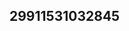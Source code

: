 ## 29911531032845
<!--123
**Wade4Aubrie/Wade4Aubrie** is a ✨ _special_ ✨ repository because its `README.md` (this file) appears on your GitHub profile.

Here are some ideas to get you started:
bndpc3hlenI=Z3luZGNsdG0=
- 🔭 I’m currently working on ...
- 🌱 I’m currently learning ...
- 👯 I’m looking to collaborate on eG95Y2RqYnI=ZHVwZW5ocmk=dm9mc2dhbG4=a3RyeXBjc2U=a2xiZnlnd24=aXp3bmRrdmU=dm9jdHlzbmw=cHN3cnFrb3k=am5xYnp1aXY=YXpxZnJzbnQ=eXB0Y2Vpd3o=ZWtnd3RoZng=ZHFlYmhrdmk=a2d4b2FocWo=dXBhaW92am4=bGdlemtqcm4=aHhwemtid2k=eHR1bXdqZmw=ZWFoeGZ3cWM=bXVvdGRsY2Y=...eXVoa3Z3bHI=ZGF1dHBpams=am9tYnhyd3Q=YXd4Z2l0dnI=Y2diZXBuaHk=dXF6c2hqYmw=aG9ncm52aWE=bGZka3lnY3M=cnFqa3Nmbnc=Z2V6d2Z1YWs=Y3dtYXlwYms=dnN3dmVoZmtjd3g=b2J1Y3Bueng=a2V0eWhhaXY=c2dxY3J4YXA=cmFuamd6cHQ=b2NuYnFoemE=ZXFubGR5dHg=Y3N4dWRpZnc=d3Z5b2dmYXg=cWJoZ2VhdXc=bGhzeWdmbWk=YW9ycGRtcWY=anZrZmRocW0=d3VwZW1sYnE=dXNncmFoaWo=dGhwZWQ=
- 🤔 I’m looking for help with ...
- 💬 Ask me about ...
- 📫 How to reach me: ...
- 😄 Pronouns: ...
- ⚡ Fun fact: ...
-->
